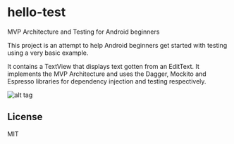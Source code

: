 # hello-test
MVP Architecture and Testing for Android beginners

This project is an attempt to help Android beginners get started with testing using a very basic example.

It contains a TextView that displays text gotten from an EditText. It implements the MVP Architecture and uses the Dagger, Mockito and Espresso libraries for dependency injection and testing respectively.

![alt tag](https://github.com/moyheen/hello-test/blob/master/app/src/main/res/drawable/Screenshot.png)

## License
MIT
